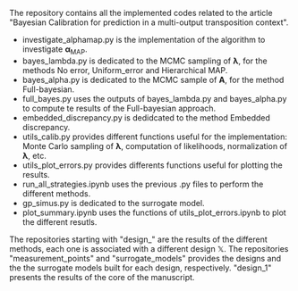 The repository contains all the implemented codes related to the article "Bayesian Calibration for prediction in a multi-output transposition context". 

- investigate_alphamap.py is the implementation of the algorithm to investigate $\boldsymbol{\alpha}_{\text{MAP}}.$
- bayes_lambda.py is dedicated to the MCMC sampling of $\boldsymbol{\lambda}$, for the methods No error, Uniform_error and Hierarchical MAP. 
- bayes_alpha.py is dedicated to the MCMC sample of $\boldsymbol{A}$, for the method Full-bayesian.
- full_bayes.py uses the outputs of bayes_lambda.py and bayes_alpha.py to compute te results of the Full-bayesian approach.
- embedded_discrepancy.py is dedidcated to the method Embedded discrepancy.
- utils_calib.py provides different functions useful for the implementation: Monte Carlo sampling of $\boldsymbol{\lambda}$, computation of likelihoods, normalization of $\boldsymbol{\lambda}$, etc.
- utils_plot_errors.py provides differents functions useful for plotting the results.
- run_all_strategies.ipynb uses the previous .py files to perform the different methods. 
- gp_simus.py is dedicated to the surrogate model.
- plot_summary.ipynb uses the functions of utils_plot_errors.ipynb to plot the different resutls.

The repositories starting with "design_" are the results of the different methods, each one is associated with a different design $\mathbb{X}$. The repositories "measurement_points" and "surrogate_models" provides the designs and the the surrogate models built for each design, respectively. "design_1" presents the results of the core of the manuscript. 
